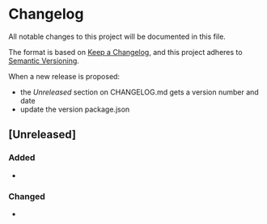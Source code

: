 # Changelog

All notable changes to this project will be documented in this file.

The format is based on [Keep a Changelog](https://keepachangelog.com/en/1.0.0/),
and this project adheres to [Semantic Versioning](https://semver.org/spec/v2.0.0.html).

When a new release is proposed:

- the _Unreleased_ section on CHANGELOG.md gets a version number and date
- update the version package.json

## [Unreleased]

### Added

-

### Changed

-
